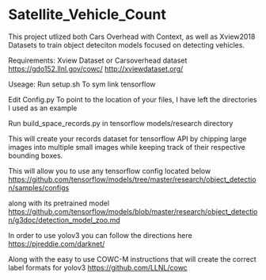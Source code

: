 # Satellite_Vehicle_Count

This project utlized both Cars Overhead with Context, as well as Xview2018 Datasets to train object deteciton models focused on detecting vehicles. 

Requirements: Xview Dataset or Carsoverhead dataset
https://gdo152.llnl.gov/cowc/
http://xviewdataset.org/



Useage:
Run setup.sh 
To sym link tensorflow

Edit Config.py
To point to the location of your files, I have left the directories I used as an example

Run build_space_records.py 
in tensorflow models/research directory

This will create your records dataset for tensorflow API by chipping large images into multiple small images while keeping track of their respective bounding boxes.

This will allow you to use any tensorflow config located below
https://github.com/tensorflow/models/tree/master/research/object_detection/samples/configs

along with its pretrained model
https://github.com/tensorflow/models/blob/master/research/object_detection/g3doc/detection_model_zoo.md

In order to use yolov3 you can follow the directions here
https://pjreddie.com/darknet/

Along with the easy to use COWC-M instructions that will create the correct label formats for yolov3
https://github.com/LLNL/cowc

